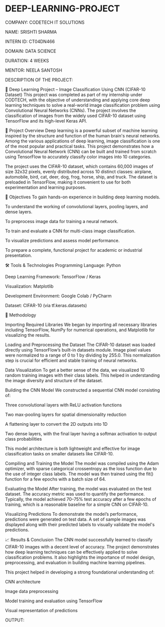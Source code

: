 # DEEP-LEARNING-PROJECT
COMPANY: CODETECH IT SOLUTIONS

NAME: SRISHTI SHARMA 

INTERN ID: CT04DN466

DOMAIN: DATA SCIENCE

DURATION: 4 WEEKS

MENTOR: NEELA SANTOSH

DESCRIPTION OF THE PROJECT:

🧠 Deep Learning Project – Image Classification Using CNN (CIFAR-10 Dataset) This project was completed as part of my internship under CODTECH, with the objective of understanding and applying core deep learning techniques to solve a real-world image classification problem using Convolutional Neural Networks (CNNs). The project involves the classification of images from the widely used CIFAR-10 dataset using TensorFlow and its high-level Keras API.

📌 Project Overview Deep learning is a powerful subset of machine learning inspired by the structure and function of the human brain's neural networks. Among the various applications of deep learning, image classification is one of the most popular and practical tasks. This project demonstrates how a Convolutional Neural Network (CNN) can be built and trained from scratch using TensorFlow to accurately classify color images into 10 categories.

The project uses the CIFAR-10 dataset, which contains 60,000 images of size 32x32 pixels, evenly distributed across 10 distinct classes: airplane, automobile, bird, cat, deer, dog, frog, horse, ship, and truck. The dataset is preloaded in TensorFlow, making it convenient to use for both experimentation and learning purposes.

🎯 Objectives To gain hands-on experience in building deep learning models.

To understand the working of convolutional layers, pooling layers, and dense layers.

To preprocess image data for training a neural network.

To train and evaluate a CNN for multi-class image classification.

To visualize predictions and assess model performance.

To prepare a complete, functional project for academic or industrial presentation.

🛠 Tools & Technologies Programming Language: Python

Deep Learning Framework: TensorFlow / Keras

Visualization: Matplotlib

Development Environment: Google Colab / PyCharm

Dataset: CIFAR-10 (via tf.keras.datasets)

🧪 Methodology

Importing Required Libraries We began by importing all necessary libraries including TensorFlow, NumPy for numerical operations, and Matplotlib for visualizing the results.

Loading and Preprocessing the Dataset The CIFAR-10 dataset was loaded directly using TensorFlow’s built-in datasets module. Image pixel values were normalized to a range of 0 to 1 by dividing by 255.0. This normalization step is crucial for efficient and stable training of neural networks.

Data Visualization To get a better sense of the data, we visualized 10 random training images with their class labels. This helped in understanding the image diversity and structure of the dataset.

Building the CNN Model We constructed a sequential CNN model consisting of:

Three convolutional layers with ReLU activation functions

Two max-pooling layers for spatial dimensionality reduction

A flattening layer to convert the 2D outputs into 1D

Two dense layers, with the final layer having a softmax activation to output class probabilities

This model architecture is both lightweight and effective for image classification tasks on smaller datasets like CIFAR-10.

Compiling and Training the Model The model was compiled using the Adam optimizer, with sparse categorical crossentropy as the loss function due to the use of integer class labels. The model was then trained using the fit() function for a few epochs with a batch size of 64.

Evaluating the Model After training, the model was evaluated on the test dataset. The accuracy metric was used to quantify the performance. Typically, the model achieved 70–75% test accuracy after a few epochs of training, which is a reasonable baseline for a simple CNN on CIFAR-10.

Visualizing Predictions To demonstrate the model’s performance, predictions were generated on test data. A set of sample images was displayed along with their predicted labels to visually validate the model's predictions.

📈 Results & Conclusion The CNN model successfully learned to classify CIFAR-10 images with a decent level of accuracy. The project demonstrates how deep learning techniques can be effectively applied to solve classification problems. It also highlights the importance of model design, preprocessing, and evaluation in building machine learning pipelines.

This project helped in developing a strong foundational understanding of:

CNN architecture

Image data preprocessing

Model training and evaluation using TensorFlow

Visual representation of predictions

OUTPUT:
